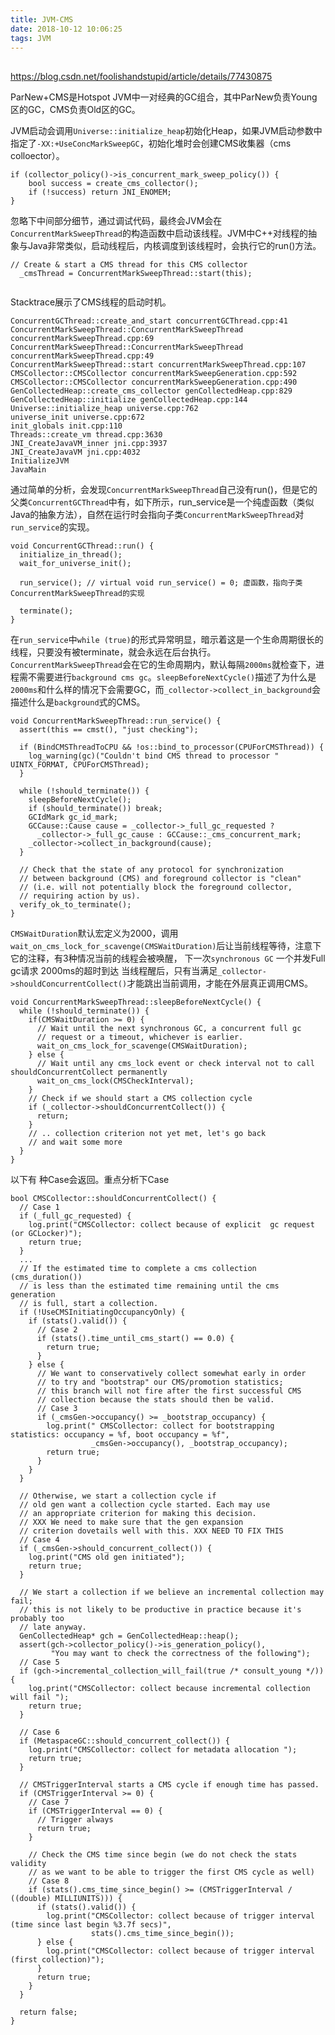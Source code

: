 ```yaml
---
title: JVM-CMS
date: 2018-10-12 10:06:25
tags: JVM
---
```


##
https://blog.csdn.net/foolishandstupid/article/details/77430875

ParNew+CMS是Hotspot JVM中一对经典的GC组合，其中ParNew负责Young区的GC，CMS负责Old区的GC。

JVM启动会调用`Universe::initialize_heap`初始化Heap，如果JVM启动参数中指定了`-XX:+UseConcMarkSweepGC`，初始化堆时会创建CMS收集器（cms colloector）。
``` GenCollectedHeap::initialize()
if (collector_policy()->is_concurrent_mark_sweep_policy()) {
    bool success = create_cms_collector();
    if (!success) return JNI_ENOMEM;
}
```
忽略下中间部分细节，通过调试代码，最终会JVM会在`ConcurrentMarkSweepThread`的构造函数中启动该线程。JVM中C++对线程的抽象与Java非常类似，启动线程后，内核调度到该线程时，会执行它的run()方法。
``` 
// Create & start a CMS thread for this CMS collector
  _cmsThread = ConcurrentMarkSweepThread::start(this);


```
Stacktrace展示了CMS线程的启动时机。
```
ConcurrentGCThread::create_and_start concurrentGCThread.cpp:41
ConcurrentMarkSweepThread::ConcurrentMarkSweepThread concurrentMarkSweepThread.cpp:69
ConcurrentMarkSweepThread::ConcurrentMarkSweepThread concurrentMarkSweepThread.cpp:49
ConcurrentMarkSweepThread::start concurrentMarkSweepThread.cpp:107
CMSCollector::CMSCollector concurrentMarkSweepGeneration.cpp:592
CMSCollector::CMSCollector concurrentMarkSweepGeneration.cpp:490
GenCollectedHeap::create_cms_collector genCollectedHeap.cpp:829
GenCollectedHeap::initialize genCollectedHeap.cpp:144
Universe::initialize_heap universe.cpp:762
universe_init universe.cpp:672
init_globals init.cpp:110
Threads::create_vm thread.cpp:3630
JNI_CreateJavaVM_inner jni.cpp:3937
JNI_CreateJavaVM jni.cpp:4032
InitializeJVM
JavaMain
```


通过简单的分析，会发现`ConcurrentMarkSweepThread`自己没有run()，但是它的父类`ConcurrentGCThread`中有，如下所示，run_service是一个纯虚函数（类似Java的抽象方法），自然在运行时会指向子类`ConcurrentMarkSweepThread`对`run_service`的实现。
```
void ConcurrentGCThread::run() {
  initialize_in_thread();
  wait_for_universe_init();

  run_service(); // virtual void run_service() = 0; 虚函数，指向子类ConcurrentMarkSweepThread的实现

  terminate();
}
```

在`run_service`中`while (true)`的形式异常明显，暗示着这是一个生命周期很长的线程，只要没有被terminate，就会永远在后台执行。`ConcurrentMarkSweepThread`会在它的生命周期内，默认每隔`2000ms`就检查下，进程需不需要进行`background cms gc`。`sleepBeforeNextCycle()`描述了为什么是`2000ms`和什么样的情况下会需要GC，而`_collector->collect_in_background`会描述什么是`background`式的CMS。
```
void ConcurrentMarkSweepThread::run_service() {
  assert(this == cmst(), "just checking");

  if (BindCMSThreadToCPU && !os::bind_to_processor(CPUForCMSThread)) {
    log_warning(gc)("Couldn't bind CMS thread to processor " UINTX_FORMAT, CPUForCMSThread);
  }

  while (!should_terminate()) {
    sleepBeforeNextCycle();
    if (should_terminate()) break;
    GCIdMark gc_id_mark;
    GCCause::Cause cause = _collector->_full_gc_requested ?
      _collector->_full_gc_cause : GCCause::_cms_concurrent_mark;
    _collector->collect_in_background(cause);
  }

  // Check that the state of any protocol for synchronization
  // between background (CMS) and foreground collector is "clean"
  // (i.e. will not potentially block the foreground collector,
  // requiring action by us).
  verify_ok_to_terminate();
}
```
`CMSWaitDuration`默认宏定义为2000，调用`wait_on_cms_lock_for_scavenge(CMSWaitDuration)`后让当前线程等待，注意下它的注释，有3种情况当前的线程会被唤醒，
 下一次`synchronous GC`
 一个并发Full gc请求
 2000ms的超时到达
当线程醒后，只有当满足`_collector->shouldConcurrentCollect()`才能跳出当前调用，才能在外层真正调用CMS。
```
void ConcurrentMarkSweepThread::sleepBeforeNextCycle() {
  while (!should_terminate()) {
    if(CMSWaitDuration >= 0) {
      // Wait until the next synchronous GC, a concurrent full gc
      // request or a timeout, whichever is earlier.
      wait_on_cms_lock_for_scavenge(CMSWaitDuration);
    } else {
      // Wait until any cms_lock event or check interval not to call shouldConcurrentCollect permanently
      wait_on_cms_lock(CMSCheckInterval);
    }
    // Check if we should start a CMS collection cycle
    if (_collector->shouldConcurrentCollect()) {
      return;
    }
    // .. collection criterion not yet met, let's go back
    // and wait some more
  }
}
```
以下有 种Case会返回。重点分析下Case 
``` 
bool CMSCollector::shouldConcurrentCollect() {
  // Case 1
  if (_full_gc_requested) {
    log.print("CMSCollector: collect because of explicit  gc request (or GCLocker)");
    return true;
  }
  ...
  // If the estimated time to complete a cms collection (cms_duration())
  // is less than the estimated time remaining until the cms generation
  // is full, start a collection.
  if (!UseCMSInitiatingOccupancyOnly) {
    if (stats().valid()) {
      // Case 2
      if (stats().time_until_cms_start() == 0.0) {
        return true;
      }
    } else {
      // We want to conservatively collect somewhat early in order
      // to try and "bootstrap" our CMS/promotion statistics;
      // this branch will not fire after the first successful CMS
      // collection because the stats should then be valid.
      // Case 3
      if (_cmsGen->occupancy() >= _bootstrap_occupancy) {
        log.print(" CMSCollector: collect for bootstrapping statistics: occupancy = %f, boot occupancy = %f",
                  _cmsGen->occupancy(), _bootstrap_occupancy);
        return true;
      }
    }
  }

  // Otherwise, we start a collection cycle if
  // old gen want a collection cycle started. Each may use
  // an appropriate criterion for making this decision.
  // XXX We need to make sure that the gen expansion
  // criterion dovetails well with this. XXX NEED TO FIX THIS
  // Case 4
  if (_cmsGen->should_concurrent_collect()) {
    log.print("CMS old gen initiated");
    return true;
  }

  // We start a collection if we believe an incremental collection may fail;
  // this is not likely to be productive in practice because it's probably too
  // late anyway.
  GenCollectedHeap* gch = GenCollectedHeap::heap();
  assert(gch->collector_policy()->is_generation_policy(),
         "You may want to check the correctness of the following");
  // Case 5
  if (gch->incremental_collection_will_fail(true /* consult_young */)) {
    log.print("CMSCollector: collect because incremental collection will fail ");
    return true;
  }

  // Case 6
  if (MetaspaceGC::should_concurrent_collect()) {
    log.print("CMSCollector: collect for metadata allocation ");
    return true;
  }

  // CMSTriggerInterval starts a CMS cycle if enough time has passed.
  if (CMSTriggerInterval >= 0) {
    // Case 7
    if (CMSTriggerInterval == 0) {
      // Trigger always
      return true;
    }

    // Check the CMS time since begin (we do not check the stats validity
    // as we want to be able to trigger the first CMS cycle as well)
    // Case 8
    if (stats().cms_time_since_begin() >= (CMSTriggerInterval / ((double) MILLIUNITS))) {
      if (stats().valid()) {
        log.print("CMSCollector: collect because of trigger interval (time since last begin %3.7f secs)",
                  stats().cms_time_since_begin());
      } else {
        log.print("CMSCollector: collect because of trigger interval (first collection)");
      }
      return true;
    }
  }

  return false;
}
```


